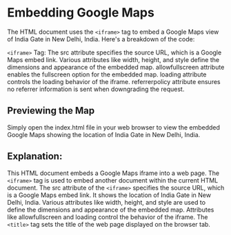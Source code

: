 # Embedding Google Maps
The HTML document uses the `<iframe>` tag to embed a Google Maps view of India Gate in New Delhi, India. Here's a breakdown of the code:

`<iframe>` Tag:
The src attribute specifies the source URL, which is a Google Maps embed link.
Various attributes like width, height, and style define the dimensions and appearance of the embedded map.
allowfullscreen attribute enables the fullscreen option for the embedded map.
loading attribute controls the loading behavior of the iframe.
referrerpolicy attribute ensures no referrer information is sent when downgrading the request.

## Previewing the Map
Simply open the index.html file in your web browser to view the embedded Google Maps showing the location of India Gate in New Delhi, India.

## Explanation:
This HTML document embeds a Google Maps iframe into a web page. The `<iframe>` tag is used to embed another document within the current HTML document.
The src attribute of the `<iframe>` specifies the source URL, which is a Google Maps embed link. It shows the location of India Gate in New Delhi, India.
Various attributes like width, height, and style are used to define the dimensions and appearance of the embedded map.
Attributes like allowfullscreen and loading control the behavior of the iframe.
The `<title>` tag sets the title of the web page displayed on the browser tab.
